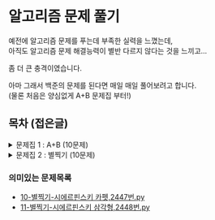# 알고리즘 문제 풀기

예전에 알고리즘 문제를 푸는데 부족한 실력을 느꼈는데,  
아직도 알고리즘 문제 해결능력이 별반 다르지 않다는 것을 느끼고...

좀 더 큰 충격이였습니다.

아마 그래서 백준의 문제를 된다면 매일 매일 풀어보려고 합니다.  
(물론 처음은 양심없게 A+B 문제집 부터!)

## 목차 (접은글)

<details>
  <summary>문제집 1 : A+B (10문제)</summary>

  - [01-A+B,1000번.py](https://github.com//Kimdonghyeon7645/Problem-Solving/blob/master/%EB%AC%B8%EC%A0%9C%EC%A7%911-A%2BB/01-A%2BB%2C1000%EB%B2%88.py)
  - [02-A+B,2558번.py](https://github.com//Kimdonghyeon7645/Problem-Solving/blob/master/%EB%AC%B8%EC%A0%9C%EC%A7%911-A%2BB/02-A%2BB%2C2558%EB%B2%88.py)
  - [03-A+B,10950번.py](https://github.com//Kimdonghyeon7645/Problem-Solving/blob/master/%EB%AC%B8%EC%A0%9C%EC%A7%911-A%2BB/03-A%2BB%2C10950%EB%B2%88.py)
  - [04-A+B,10951번.py](https://github.com//Kimdonghyeon7645/Problem-Solving/blob/master/%EB%AC%B8%EC%A0%9C%EC%A7%911-A%2BB/04-A%2BB%2C10951%EB%B2%88.py)
  - [05-A+B,10952번.py](https://github.com//Kimdonghyeon7645/Problem-Solving/blob/master/%EB%AC%B8%EC%A0%9C%EC%A7%911-A%2BB/05-A%2BB%2C10952%EB%B2%88.py)
  - [06-A+B,10953번.py](https://github.com//Kimdonghyeon7645/Problem-Solving/blob/master/%EB%AC%B8%EC%A0%9C%EC%A7%911-A%2BB/06-A%2BB%2C10953%EB%B2%88.py)
  - [07-A+B,11021번.py](https://github.com//Kimdonghyeon7645/Problem-Solving/blob/master/%EB%AC%B8%EC%A0%9C%EC%A7%911-A%2BB/07-A%2BB%2C11021%EB%B2%88.py)
  - [08-A+B,11022번.py](https://github.com//Kimdonghyeon7645/Problem-Solving/blob/master/%EB%AC%B8%EC%A0%9C%EC%A7%911-A%2BB/08-A%2BB%2C11022%EB%B2%88.py)
  - [09-A+B,15740번.py](https://github.com//Kimdonghyeon7645/Problem-Solving/blob/master/%EB%AC%B8%EC%A0%9C%EC%A7%911-A%2BB/09-A%2BB%2C15740%EB%B2%88.py)
  - [10-큰 수 A+B,10757번.py](https://github.com//Kimdonghyeon7645/Problem-Solving/blob/master/%EB%AC%B8%EC%A0%9C%EC%A7%911-A%2BB/10-%ED%81%B0%20%EC%88%98%20A%2BB%2C10757%EB%B2%88.py)
</details>
<details>
  <summary>문제집 2 : 별찍기 (10문제)</summary>

  - [01-별찍기,2438번.py](https://github.com//Kimdonghyeon7645/Problem-Solving/blob/master/%EB%AC%B8%EC%A0%9C%EC%A7%912-%EB%B3%84%EC%B0%8D%EA%B8%B0/01-%EB%B3%84%EC%B0%8D%EA%B8%B0%2C2438%EB%B2%88.py)
  - [02-별찍기,2439번.py](https://github.com//Kimdonghyeon7645/Problem-Solving/blob/master/%EB%AC%B8%EC%A0%9C%EC%A7%912-%EB%B3%84%EC%B0%8D%EA%B8%B0/02-%EB%B3%84%EC%B0%8D%EA%B8%B0%2C2439%EB%B2%88.py)
  - [03-별찍기,2440번.py](https://github.com//Kimdonghyeon7645/Problem-Solving/blob/master/%EB%AC%B8%EC%A0%9C%EC%A7%912-%EB%B3%84%EC%B0%8D%EA%B8%B0/03-%EB%B3%84%EC%B0%8D%EA%B8%B0%2C2440%EB%B2%88.py)
  - [04-별찍기,2441번.py](https://github.com//Kimdonghyeon7645/Problem-Solving/blob/master/%EB%AC%B8%EC%A0%9C%EC%A7%912-%EB%B3%84%EC%B0%8D%EA%B8%B0/04-%EB%B3%84%EC%B0%8D%EA%B8%B0%2C2441%EB%B2%88.py)
  - [05-별찍기,2442번.py](https://github.com//Kimdonghyeon7645/Problem-Solving/blob/master/%EB%AC%B8%EC%A0%9C%EC%A7%912-%EB%B3%84%EC%B0%8D%EA%B8%B0/05-%EB%B3%84%EC%B0%8D%EA%B8%B0%2C2442%EB%B2%88.py)
  - [06-별찍기,2443번.py](https://github.com//Kimdonghyeon7645/Problem-Solving/blob/master/%EB%AC%B8%EC%A0%9C%EC%A7%912-%EB%B3%84%EC%B0%8D%EA%B8%B0/06-%EB%B3%84%EC%B0%8D%EA%B8%B0%2C2443%EB%B2%88.py)
  - [07-별찍기,2444번.py](https://github.com//Kimdonghyeon7645/Problem-Solving/blob/master/%EB%AC%B8%EC%A0%9C%EC%A7%912-%EB%B3%84%EC%B0%8D%EA%B8%B0/07-%EB%B3%84%EC%B0%8D%EA%B8%B0%2C2444%EB%B2%88.py)
  - [08-별찍기,2445번.py](https://github.com//Kimdonghyeon7645/Problem-Solving/blob/master/%EB%AC%B8%EC%A0%9C%EC%A7%912-%EB%B3%84%EC%B0%8D%EA%B8%B0/08-%EB%B3%84%EC%B0%8D%EA%B8%B0%2C2445%EB%B2%88.py)
  - [09-별찍기,2446번.py](https://github.com//Kimdonghyeon7645/Problem-Solving/blob/master/%EB%AC%B8%EC%A0%9C%EC%A7%912-%EB%B3%84%EC%B0%8D%EA%B8%B0/09-%EB%B3%84%EC%B0%8D%EA%B8%B0%2C2446%EB%B2%88.py)
  - [10-별찍기(다른풀이)-시에르핀스키 카펫,2447번.py](https://github.com//Kimdonghyeon7645/Problem-Solving/blob/master/%EB%AC%B8%EC%A0%9C%EC%A7%912-%EB%B3%84%EC%B0%8D%EA%B8%B0/10-%EB%B3%84%EC%B0%8D%EA%B8%B0(%EB%8B%A4%EB%A5%B8%ED%92%80%EC%9D%B4)-%EC%8B%9C%EC%97%90%EB%A5%B4%ED%95%80%EC%8A%A4%ED%82%A4%20%EC%B9%B4%ED%8E%AB%2C2447%EB%B2%88.py)
  - [10-별찍기-시에르핀스키 카펫,2447번.py](https://github.com//Kimdonghyeon7645/Problem-Solving/blob/master/%EB%AC%B8%EC%A0%9C%EC%A7%912-%EB%B3%84%EC%B0%8D%EA%B8%B0/10-%EB%B3%84%EC%B0%8D%EA%B8%B0-%EC%8B%9C%EC%97%90%EB%A5%B4%ED%95%80%EC%8A%A4%ED%82%A4%20%EC%B9%B4%ED%8E%AB%2C2447%EB%B2%88.py)
  - [11-별찍기-시에르핀스키 삼각형,2448번.py](https://github.com//Kimdonghyeon7645/Problem-Solving/blob/master/%EB%AC%B8%EC%A0%9C%EC%A7%912-%EB%B3%84%EC%B0%8D%EA%B8%B0/11-%EB%B3%84%EC%B0%8D%EA%B8%B0-%EC%8B%9C%EC%97%90%EB%A5%B4%ED%95%80%EC%8A%A4%ED%82%A4%20%EC%82%BC%EA%B0%81%ED%98%95%2C2448%EB%B2%88.py)
  - [12-별찍기,2522번.py](https://github.com//Kimdonghyeon7645/Problem-Solving/blob/master/%EB%AC%B8%EC%A0%9C%EC%A7%912-%EB%B3%84%EC%B0%8D%EA%B8%B0/12-%EB%B3%84%EC%B0%8D%EA%B8%B0%2C2522%EB%B2%88.py)
  - [13-별찍기,2523번.py](https://github.com//Kimdonghyeon7645/Problem-Solving/blob/master/%EB%AC%B8%EC%A0%9C%EC%A7%912-%EB%B3%84%EC%B0%8D%EA%B8%B0/13-%EB%B3%84%EC%B0%8D%EA%B8%B0%2C2523%EB%B2%88.py)
  - [14-별찍기,2526번.py](https://github.com//Kimdonghyeon7645/Problem-Solving/blob/master/%EB%AC%B8%EC%A0%9C%EC%A7%912-%EB%B3%84%EC%B0%8D%EA%B8%B0/14-%EB%B3%84%EC%B0%8D%EA%B8%B0%2C2526%EB%B2%88.py)

</details>

### 의미있는 문제목록

  - [10-별찍기-시에르핀스키 카펫,2447번.py](https://github.com//Kimdonghyeon7645/Problem-Solving/blob/master/%EB%AC%B8%EC%A0%9C%EC%A7%912-%EB%B3%84%EC%B0%8D%EA%B8%B0/10-%EB%B3%84%EC%B0%8D%EA%B8%B0-%EC%8B%9C%EC%97%90%EB%A5%B4%ED%95%80%EC%8A%A4%ED%82%A4%20%EC%B9%B4%ED%8E%AB%2C2447%EB%B2%88.py)
  - [11-별찍기-시에르핀스키 삼각형,2448번.py](https://github.com//Kimdonghyeon7645/Problem-Solving/blob/master/%EB%AC%B8%EC%A0%9C%EC%A7%912-%EB%B3%84%EC%B0%8D%EA%B8%B0/11-%EB%B3%84%EC%B0%8D%EA%B8%B0-%EC%8B%9C%EC%97%90%EB%A5%B4%ED%95%80%EC%8A%A4%ED%82%A4%20%EC%82%BC%EA%B0%81%ED%98%95%2C2448%EB%B2%88.py)